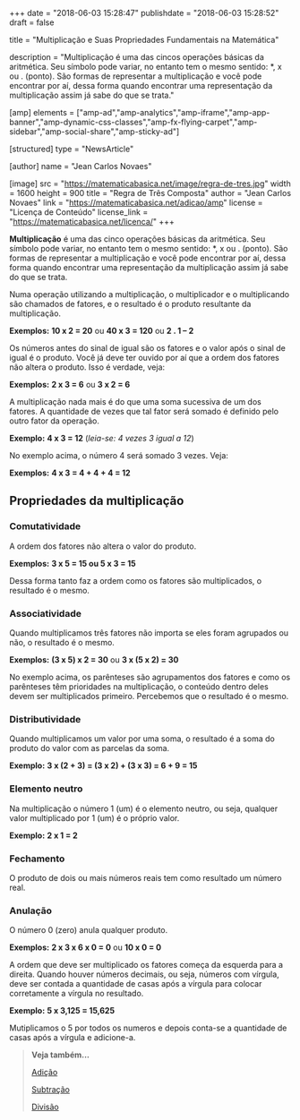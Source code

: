 +++
date = "2018-06-03 15:28:47"
publishdate = "2018-06-03 15:28:52"
draft = false

title = "Multiplicação e Suas Propriedades Fundamentais na Matemática"

description = "Multiplicação é uma das cincos operações básicas da aritmética. Seu símbolo pode variar, no entanto tem o mesmo sentido: *, x ou . (ponto). São formas de representar a multiplicação e você pode encontrar por aí, dessa forma quando encontrar uma representação da multiplicação assim já sabe do que se trata."

[amp]
	elements = ["amp-ad","amp-analytics","amp-iframe","amp-app-banner","amp-dynamic-css-classes","amp-fx-flying-carpet","amp-sidebar","amp-social-share","amp-sticky-ad"]
		
[structured]
	type = "NewsArticle"

[author]
	name = "Jean Carlos Novaes"

[image]
	src = "https://matematicabasica.net/image/regra-de-tres.jpg"
	width = 1600
	height = 900
	title = "Regra de Três Composta"
	author = "Jean Carlos Novaes"
	link = "https://matematicabasica.net/adicao/amp"
	license = "Licença de Conteúdo"
	license_link = "https://matematicabasica.net/licenca/" 
+++

**Multiplicação** é uma das cinco operações básicas da aritmética. Seu símbolo pode variar, no entanto tem o mesmo sentido: *, x ou . (ponto). São formas de representar a multiplicação e você pode encontrar por aí, dessa forma quando encontrar uma representação da multiplicação assim já sabe do que se trata.

Numa operação utilizando a multiplicação, o multiplicador e o multiplicando são chamados de fatores, e o resultado é o produto resultante da multiplicação.
  
**Exemplos:** **10 x 2 = 20** ou **40 x 3 = 120** ou **2 . 1 – 2**

Os números antes do sinal de igual são os fatores e o valor após o sinal de igual é o produto. Você já deve ter ouvido por aí que a ordem dos fatores não altera o produto. Isso é verdade, veja:

**Exemplos:** **2 x 3 = 6** ou **3 x 2 = 6**

A multiplicação nada mais é do que uma soma sucessiva de um dos fatores. A quantidade de vezes que tal fator será somado é definido pelo outro fator da operação.
  
**Exemplo:** **4 x 3 = 12** (_leia-se: 4 vezes 3 igual a 12_)

No exemplo acima, o número 4 será somado 3 vezes. Veja:
  
**Exemplos:** **4 x 3 = 4 + 4 + 4 = 12**

## Propriedades da multiplicação

### Comutatividade

A ordem dos fatores não altera o valor do produto.

**Exemplos:** **3 x 5 = 15 ou 5 x 3 = 15**

Dessa forma tanto faz a ordem como os fatores são multiplicados, o resultado é o mesmo.

### Associatividade

Quando multiplicamos três fatores não importa se eles foram agrupados ou não, o resultado é o mesmo.

**Exemplos:** **(3 x 5) x 2 = 30** ou **3 x (5 x 2) = 30**
  
No exemplo acima, os parênteses são agrupamentos dos fatores e como os parênteses têm prioridades na multiplicação, o conteúdo dentro deles devem ser multiplicados primeiro. Percebemos que o resultado é o mesmo.

### Distributividade

Quando multiplicamos um valor por uma soma, o resultado é a soma do produto do valor com as parcelas da soma.

**Exemplo:** **3 x (2 + 3) = (3 x 2) + (3 x 3) = 6 + 9 = 15**

### Elemento neutro

Na multiplicação o número 1 (um) é o elemento neutro, ou seja, qualquer valor multiplicado por 1 (um) é o próprio valor.

**Exemplo:** **2 x 1 = 2**

### Fechamento

O produto de dois ou mais números reais tem como resultado um número real.

### Anulação

O número 0 (zero) anula qualquer produto.

**Exemplos:** **2 x 3 x 6 x 0 = 0** ou **10 x 0 = 0**
  
A ordem que deve ser multiplicado os fatores começa da esquerda para a direita. Quando houver números decimais, ou seja, números com vírgula, deve ser contada a quantidade de casas após a vírgula para colocar corretamente a vírgula no resultado.

**Exemplo:** **5 x 3,125 = 15,625**

Mutiplicamos o 5 por todos os numeros e depois conta-se a quantidade de casas após a vírgula e adicione-a.

> **Veja também...**
>
> [Adição](/adicao/)
> 
> [Subtração](/subtracao/)
> 
> [Divisão](/divisao/)
